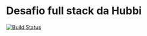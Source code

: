 # Desafio full stack da Hubbi

[![Build Status](https://github.com/luCAOrx/hubbi-fullstack-challenger/workflows/Ci%20Tests/badge.svg)](https://github.com/luCAOrx/hubbi-fullstack-challenger/actions)
